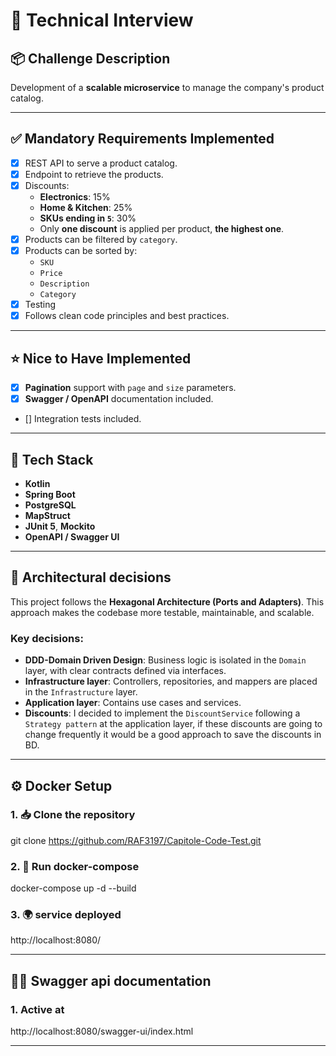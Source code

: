 # 📌 Technical Interview

## 📦 Challenge Description

Development of a **scalable microservice** to manage the company's product catalog.

---

## ✅ Mandatory Requirements Implemented

- [x] REST API to serve a product catalog.
- [x] Endpoint to retrieve the products.
- [x] Discounts:
    - **Electronics**: 15%
    - **Home & Kitchen**: 25%
    - **SKUs ending in `5`**: 30%
    - Only **one discount** is applied per product, **the highest one**.
- [x] Products can be filtered by `category`.
- [x] Products can be sorted by:
    - `SKU`
    - `Price`
    - `Description`
    - `Category`
- [x] Testing
- [x] Follows clean code principles and best practices.

---

## ⭐ Nice to Have Implemented

- [x] **Pagination** support with `page` and `size` parameters.
- [x] **Swagger / OpenAPI** documentation included.
- [] Integration tests included.

---

## 🚀 Tech Stack

- **Kotlin**
- **Spring Boot**
- **PostgreSQL**
- **MapStruct**
- **JUnit 5**, **Mockito**
- **OpenAPI / Swagger UI**

---
## 🧱 Architectural decisions

This project follows the **Hexagonal Architecture (Ports and Adapters)**. This approach makes the codebase more testable, maintainable, and scalable.

### Key decisions:
- **DDD-Domain Driven Design**: Business logic is isolated in the `Domain` layer, with clear contracts defined via interfaces.
- **Infrastructure layer**: Controllers, repositories, and mappers are placed in the `Infrastructure` layer.
- **Application layer**: Contains use cases and services.
- **Discounts**: I decided to implement the `DiscountService` following a `Strategy pattern` at the application layer, if these discounts are going to change frequently it would be a good approach to save the discounts in BD. 
___

## ⚙️ Docker Setup

### 1. 📥 Clone the repository
git clone https://github.com/RAF3197/Capitole-Code-Test.git
### 2. 🐳 Run docker-compose
docker-compose up -d --build
### 3. 🌍 service deployed
http://localhost:8080/
___

## 🧑‍💻 Swagger api documentation

### 1. Active at 
http://localhost:8080/swagger-ui/index.html
___
